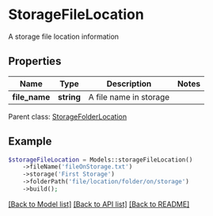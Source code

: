 # StorageFileLocation

A storage file location information

## Properties
Name | Type | Description | Notes
---- | ---- | ----------- | -----
**file_name** | **string** | A file name in storage | 

 Parent class: [StorageFolderLocation](StorageFolderLocation.md)


## Example
```php
$storageFileLocation = Models::storageFileLocation()
    ->fileName('fileOnStorage.txt')
    ->storage('First Storage')
    ->folderPath('file/location/folder/on/storage')
    ->build();
```


[[Back to Model list]](README.md#documentation-for-models) [[Back to API list]](README.md#documentation-for-api-endpoints) [[Back to README]](README.md)

